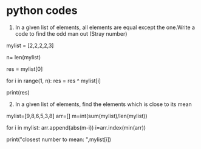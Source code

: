 # python codes

1. In a given list of elements, all elements are equal except the one.Write a code to find the odd man out (Stray number)

mylist = [2,2,2,2,3]

n= len(mylist)

res = mylist[0]

for i in range(1, n):
    res = res ^ mylist[i]

print(res)


2. In a given list of elements, find the elements which is close to its mean

mylist=[9,8,6,5,3,8]
arr=[]
m=int(sum(mylist)/len(mylist))

for i in mylist:
    arr.append(abs(m-i))
i=arr.index(min(arr))

print("closest number to mean: ",mylist[i])

